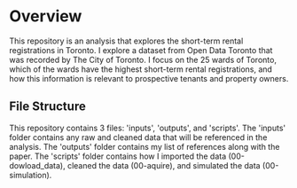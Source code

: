 # Overview

This repository is an analysis that explores the short-term rental registrations in Toronto. I explore a dataset from Open Data Toronto that was recorded by The City of Toronto. I focus on the 25 wards of Toronto, which of the wards have the highest short-term rental registrations, and how this information is relevant to prospective tenants and property owners.

## File Structure

This repository contains 3 files: 'inputs', 'outputs', and 'scripts'. The 'inputs' folder contains any raw and cleaned data that will be referenced in the analysis. The 'outputs' folder contains my list of references along with the paper. The 'scripts' folder contains how I imported the data (00-dowload_data), cleaned the data (00-aquire), and simulated the data (00-simulation).
